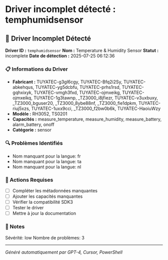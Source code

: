 # Driver incomplet détecté : temphumidsensor

## 🚨 Driver Incomplet Détecté

**Driver ID :** `temphumidsensor`
**Nom :** Temperature & Humidity Sensor
**Statut :** incomplete
**Date de détection :** 2025-07-25 06:12:36

### 📋 Informations du Driver
- **Fabricant :** TUYATEC-g3gl6cgy, TUYATEC-Bfq2i2Sy, TUYATEC-abkehqus, TUYATEC-yg5dcbfu, TUYATEC-prhs1rsd, TUYATEC-gqhxixyk, TUYATEC-vmgh3fxd, TUYATEC-ojmxeikg, TUYATEC-ojmxeikq, TUYATEC-1g3tawnp, _TZ3000_i8jfiezr, TUYATEC-v3uxbuxy, _TZ3000_bguser20, _TZ3000_8ybe88nf, _TZ3000_fie1dpkm, TUYATEC-riuj5xzs, TUYATEC-1uxx9cci, _TZ3000_f2bw0b6k, TUYATEC-HaoiuWzy
- **Modèle :** RH3052, TS0201
- **Capacités :** measure_temperature, measure_humidity, measure_battery, alarm_battery, onoff
- **Catégorie :** sensor

### 🔍 Problèmes Identifiés
- Nom manquant pour la langue: fr
- Nom manquant pour la langue: ta
- Nom manquant pour la langue: nl

### 🎯 Actions Requises
- [ ] Compléter les métadonnées manquantes
- [ ] Ajouter les capacités manquantes
- [ ] Vérifier la compatibilité SDK3
- [ ] Tester le driver
- [ ] Mettre à jour la documentation

### 📝 Notes
Sévérité: low
Nombre de problèmes: 3

---
*Généré automatiquement par GPT-4, Cursor, PowerShell*

